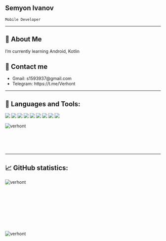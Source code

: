 <!-- ![image](https://github.com/user-attachments/assets/b37e3bef-73a4-46f1-b4dc-d358da34e46c) -->

<h2>Semyon Ivanov</h2>
<code>Mobile Developer</code>

<!--
<img align="right" alt="Coding" width="400" src=https://user-images.githubusercontent.com/74038190/229223263-cf2e4b07-2615-4f87-9c38-e37600f8381a.gif >
-->


---
<h2>📜 About Me</h2>
I’m currently learning Android, Kotlin

<h2>📧 Contact me</h2>
<ul>
 <li>Gmail: s1593937@gmail.com</li>
 <li>Telegram: https://t.me/Verhont</li>
</ul>

---

<h2 align="left">🔧 Languages and Tools:</h2>

<img src="https://img.shields.io/badge/Android-343434?style=for-the-badge&logo=Android&logoColor=green"/> <img src="https://img.shields.io/badge/Kotlin-343434?style=for-the-badge&logo=Kotlin&logoColor=orange"/>  <img src="https://img.shields.io/badge/Python-343434?style=for-the-badge&logo=Python&logoColor=blue"/> <img src="https://img.shields.io/badge/Unity-343434?style=for-the-badge&logo=Unity&logoColor=white"/> 
<img src="https://img.shields.io/badge/Git-343434?style=for-the-badge&logo=Git&logoColor=red"/> <img src="https://img.shields.io/badge/GitHub-343434?style=for-the-badge&logo=GitHub&logoColor=white"/> <img src="https://img.shields.io/badge/GitHubActions-343434?style=for-the-badge&logo=GitHubActions&logoColor=blue"/> <img src="https://img.shields.io/badge/Linux-343434?style=for-the-badge&logo=Linux&logoColor=white"/> <img src="https://img.shields.io/badge/Docker-343434?style=for-the-badge&logo=Docker&logoColor=00BFFF"/>
 
<p><img align="left" src="https://github-readme-stats.vercel.app/api/top-langs?username=verhont&show_icons=true&locale=en&layout=compact" alt="verhont" /></p>   
<br>
<br>
<br>
<br>
<br>

---

<h2>📈 GitHub statistics:</h2>
<p><img align="left" src="https://github-readme-streak-stats.herokuapp.com/?user=verhont&" alt="verhont" /></p>
<br><br><br><br><br><br><br><br><br>
<p>&nbsp;<img align="left" src="https://github-readme-stats.vercel.app/api?username=verhont&show_icons=true&locale=en" alt="verhont" /></p>
